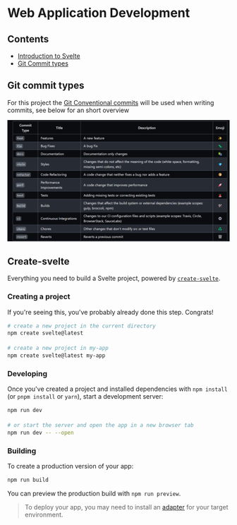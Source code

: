 # Web Application Development

## Contents

- [Introduction to Svelte](#create-svelte)
- [Git Commit types](#git-commit-types)

## Git commit types

For this project
the [Git Conventional commits](https://github.com/pvdlg/conventional-commit-types/blob/master/README.md) will be used
when writing commits, see below for an short overview

![static/conventialcommits.png](static/conventialcommits.png)

## Create-svelte

Everything you need to build a Svelte project, powered
by [`create-svelte`](https://github.com/sveltejs/kit/tree/main/packages/create-svelte).

### Creating a project

If you're seeing this, you've probably already done this step. Congrats!

```bash
# create a new project in the current directory
npm create svelte@latest

# create a new project in my-app
npm create svelte@latest my-app
```

### Developing

Once you've created a project and installed dependencies with `npm install` (or `pnpm install` or `yarn`), start a
development server:

```bash
npm run dev

# or start the server and open the app in a new browser tab
npm run dev -- --open
```

### Building

To create a production version of your app:

```bash
npm run build
```

You can preview the production build with `npm run preview`.

> To deploy your app, you may need to install an [adapter](https://kit.svelte.dev/docs/adapters) for your target
> environment.

